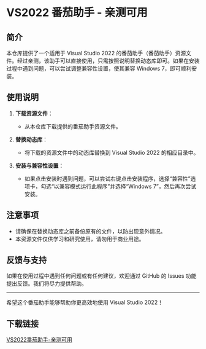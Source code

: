 # VS2022 番茄助手 - 亲测可用

## 简介

本仓库提供了一个适用于 Visual Studio 2022 的番茄助手（番茄助手）资源文件。经过亲测，该助手可以直接使用，只需按照说明替换动态库即可。如果在安装过程中遇到问题，可以尝试调整兼容性设置，使其兼容 Windows 7，即可顺利安装。

## 使用说明

1. **下载资源文件**：
   - 从本仓库下载提供的番茄助手资源文件。

2. **替换动态库**：
   - 将下载的资源文件中的动态库替换到 Visual Studio 2022 的相应目录中。

3. **安装与兼容性设置**：
   - 如果点击安装时遇到问题，可以尝试右键点击安装程序，选择“兼容性”选项卡，勾选“以兼容模式运行此程序”并选择“Windows 7”，然后再次尝试安装。

## 注意事项

- 请确保在替换动态库之前备份原有的文件，以防出现意外情况。
- 本资源文件仅供学习和研究使用，请勿用于商业用途。

## 反馈与支持

如果在使用过程中遇到任何问题或有任何建议，欢迎通过 GitHub 的 Issues 功能提出反馈。我们将尽力提供帮助。

---

希望这个番茄助手能够帮助你更高效地使用 Visual Studio 2022！

## 下载链接

[VS2022番茄助手-亲测可用](https://pan.quark.cn/s/7c0cffd7c36a)